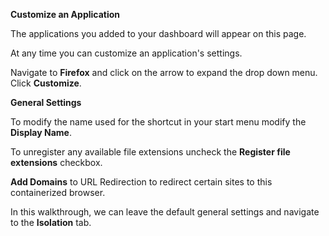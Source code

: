 **Customize an Application**

The applications you added to your dashboard will appear on this page.

At any time you can customize an application's settings.

Navigate to **Firefox** and click on the arrow to expand the drop down menu. Click **Customize**.

**General Settings**

To modify the name used for the shortcut in your start menu modify the **Display Name**.

To unregister any available file extensions uncheck the **Register file extensions** checkbox.

**Add Domains** to URL Redirection to redirect certain sites to this containerized browser.

In this walkthrough, we can leave the default general settings and navigate to the **Isolation** tab.

